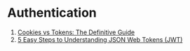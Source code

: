# Authentication

1. [Cookies vs Tokens: The Definitive Guide](https://auth0.com/blog/cookies-vs-tokens-definitive-guide/)
2. [5 Easy Steps to Understanding JSON Web Tokens (JWT)](https://medium.com/vandium-software/5-easy-steps-to-understanding-json-web-tokens-jwt-1164c0adfcec)